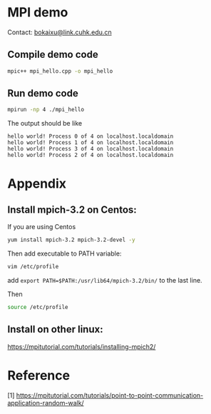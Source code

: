 # MPI demo

Contact: bokaixu@link.cuhk.edu.cn

## Compile demo code

```bash
mpic++ mpi_hello.cpp -o mpi_hello
```

## Run demo code

```bash
mpirun -np 4 ./mpi_hello
```

The output should be like

```
hello world! Process 0 of 4 on localhost.localdomain
hello world! Process 1 of 4 on localhost.localdomain
hello world! Process 3 of 4 on localhost.localdomain
hello world! Process 2 of 4 on localhost.localdomain
```

# Appendix

## Install mpich-3.2 on Centos:

If you are using Centos

```bash
yum install mpich-3.2 mpich-3.2-devel -y
```

Then add executable to PATH variable:
```bash
vim /etc/profile
```

add `export PATH=$PATH:/usr/lib64/mpich-3.2/bin/` to the last line.

Then
```bash
source /etc/profile
```

## Install on other linux:

https://mpitutorial.com/tutorials/installing-mpich2/



# Reference

[1] https://mpitutorial.com/tutorials/point-to-point-communication-application-random-walk/



